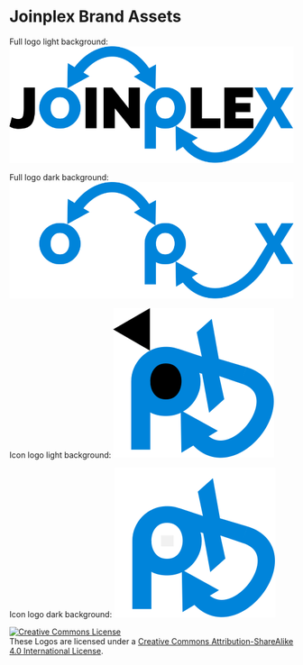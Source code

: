 # Joinplex Brand Assets

Full logo light background:
![Full logo light background](./img/svg/joinplex_full_lightbg.svg "Full logo light background")

Full logo dark background:
![Full logo dark background](./img/svg/joinplex_full_darkbg.svg "Full logo dark background")

Icon logo light background:
![Icon logo light background](./img/svg/joinplex_icon_lightbg.svg "Icon logo light background")

Icon logo dark background:
![Icon logo dark background](./img/svg/joinplex_icon_darkbg.svg "Icon logo dark background")

<a rel="license" href="http://creativecommons.org/licenses/by-sa/4.0/"><img alt="Creative Commons License" style="border-width:0" src="https://i.creativecommons.org/l/by-sa/4.0/88x31.png" /></a><br />These Logos are licensed under a <a rel="license" href="http://creativecommons.org/licenses/by-sa/4.0/">Creative Commons Attribution-ShareAlike 4.0 International License</a>.
